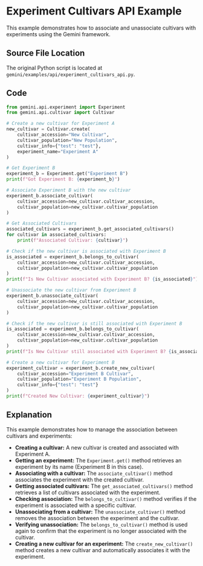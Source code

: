 # Experiment Cultivars API Example

This example demonstrates how to associate and unassociate cultivars with experiments using the Gemini framework.

## Source File Location

The original Python script is located at `gemini/examples/api/experiment_cultivars_api.py`.

## Code

```python
from gemini.api.experiment import Experiment
from gemini.api.cultivar import Cultivar

# Create a new cultivar for Experiment A
new_cultivar = Cultivar.create(
    cultivar_accession="New Cultivar",
    cultivar_population="New Population",
    cultivar_info={"test": "test"},
    experiment_name="Experiment A"
)

# Get Experiment B
experiment_b = Experiment.get("Experiment B")
print(f"Got Experiment B: {experiment_b}")

# Associate Experiment B with the new cultivar
experiment_b.associate_cultivar(
    cultivar_accession=new_cultivar.cultivar_accession,
    cultivar_population=new_cultivar.cultivar_population
)

# Get Associated Cultivars
associated_cultivars = experiment_b.get_associated_cultivars()
for cultivar in associated_cultivars:
    print(f"Associated Cultivar: {cultivar}")

# Check if the new cultivar is associated with Experiment B
is_associated = experiment_b.belongs_to_cultivar(
    cultivar_accession=new_cultivar.cultivar_accession,
    cultivar_population=new_cultivar.cultivar_population
)
print(f"Is New Cultivar associated with Experiment B? {is_associated}")

# Unassociate the new cultivar from Experiment B
experiment_b.unassociate_cultivar(
    cultivar_accession=new_cultivar.cultivar_accession,
    cultivar_population=new_cultivar.cultivar_population
)

# Check if the new cultivar is still associated with Experiment B
is_associated = experiment_b.belongs_to_cultivar(
    cultivar_accession=new_cultivar.cultivar_accession,
    cultivar_population=new_cultivar.cultivar_population
)
print(f"Is New Cultivar still associated with Experiment B? {is_associated}")

# Create a new cultivar for Experiment B
experiment_cultivar = experiment_b.create_new_cultivar(
    cultivar_accession="Experiment B Cultivar",
    cultivar_population="Experiment B Population",
    cultivar_info={"test": "test"}
)
print(f"Created New Cultivar: {experiment_cultivar}")
```

## Explanation

This example demonstrates how to manage the association between cultivars and experiments:

*   **Creating a cultivar:** A new cultivar is created and associated with Experiment A.
*   **Getting an experiment:** The `Experiment.get()` method retrieves an experiment by its name (Experiment B in this case).
*   **Associating with a cultivar:** The `associate_cultivar()` method associates the experiment with the created cultivar.
*   **Getting associated cultivars:** The `get_associated_cultivars()` method retrieves a list of cultivars associated with the experiment.
*   **Checking association:** The `belongs_to_cultivar()` method verifies if the experiment is associated with a specific cultivar.
*   **Unassociating from a cultivar:** The `unassociate_cultivar()` method removes the association between the experiment and the cultivar.
*   **Verifying unassociation:** The `belongs_to_cultivar()` method is used again to confirm that the experiment is no longer associated with the cultivar.
*   **Creating a new cultivar for an experiment:** The `create_new_cultivar()` method creates a new cultivar and automatically associates it with the experiment.
